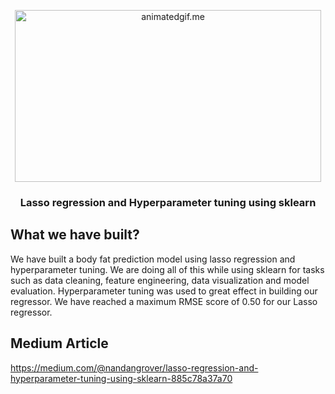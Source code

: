 <p align="center">
<img  alt="animatedgif.me" height="275px" width="490px" src="https://anderfernandez.com/wp-content/uploads/2021/10/Tutorial-Sklearn.jpg">
</p>

<h3 align="center"> Lasso regression and Hyperparameter tuning using sklearn</h3>

## What we have built?
We have built a body fat prediction model using lasso regression and hyperparameter tuning. We are doing all of this while using sklearn for  tasks such as data cleaning, feature engineering, data visualization and model evaluation. Hyperparameter tuning was used to great effect in building our regressor. We have reached a maximum RMSE score of 0.50 for our Lasso regressor.

## Medium Article
https://medium.com/@nandangrover/lasso-regression-and-hyperparameter-tuning-using-sklearn-885c78a37a70
